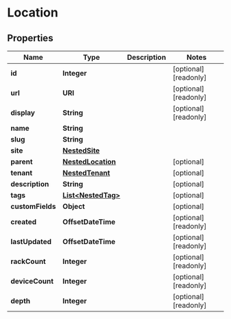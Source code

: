 

# Location


## Properties

| Name | Type | Description | Notes |
|------------ | ------------- | ------------- | -------------|
|**id** | **Integer** |  |  [optional] [readonly] |
|**url** | **URI** |  |  [optional] [readonly] |
|**display** | **String** |  |  [optional] [readonly] |
|**name** | **String** |  |  |
|**slug** | **String** |  |  |
|**site** | [**NestedSite**](NestedSite.md) |  |  |
|**parent** | [**NestedLocation**](NestedLocation.md) |  |  [optional] |
|**tenant** | [**NestedTenant**](NestedTenant.md) |  |  [optional] |
|**description** | **String** |  |  [optional] |
|**tags** | [**List&lt;NestedTag&gt;**](NestedTag.md) |  |  [optional] |
|**customFields** | **Object** |  |  [optional] |
|**created** | **OffsetDateTime** |  |  [optional] [readonly] |
|**lastUpdated** | **OffsetDateTime** |  |  [optional] [readonly] |
|**rackCount** | **Integer** |  |  [optional] [readonly] |
|**deviceCount** | **Integer** |  |  [optional] [readonly] |
|**depth** | **Integer** |  |  [optional] [readonly] |



